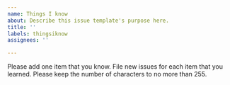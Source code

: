 ```yaml
---
name: Things I know
about: Describe this issue template's purpose here.
title: ''
labels: thingsiknow
assignees: ''

---
```


Please add one item that you know. File new issues for each item that you learned. Please keep the number of characters to no more than 255.
